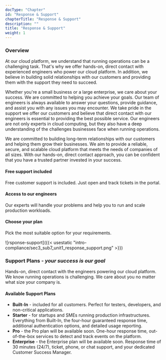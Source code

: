 ```yaml
---
docType: "Chapter"
id: "Response & Support"
chapterTitle: "Response & Support"
description: ""
title: "Response & Support"
weight: 1
---
```


### **Overview**

At our cloud platform, we understand that running operations can be a challenging task. That's why we offer hands-on, direct contact with experienced engineers who power our cloud platform. In addition, we believe in building solid relationships with our customers and providing them with the support they need to succeed.

Whether you're a small business or a large enterprise, we care about your success. We are committed to helping you achieve your goals. Our team of engineers is always available to answer your questions, provide guidance, and assist you with any issues you may encounter. We take pride in the support we offer our customers and believe that direct contact with our engineers is essential to providing the best possible service. Our engineers are not only experts in cloud computing, but they also have a deep understanding of the challenges businesses face when running operations.

We are committed to building long-term relationships with our customers and helping them grow their businesses. We aim to provide a reliable, secure, and scalable cloud platform that meets the needs of companies of all sizes. With our hands-on, direct contact approach, you can be confident that you have a trusted partner invested in your success.

#### **Free support included**

Free customer support is included. Just open and track tickets in the portal.

#### **Access to our engineers**

Our experts will handle your problems and help you to run and scale production workloads.

#### **Choose your plan**

Pick the most suitable option for your requirements.

![rsponse-support]({{< usestatic "intro-compliance/sec3_sub7_unit1_response_support.png" >}})

### **Support Plans -** ***your success is our goal***

Hands-on, direct contact with the engineers powering our cloud platform. We know running operations is challenging. We care about you no matter what size your company is.

#### **Available Support Plans**

- **Built-In** - included for all customers. Perfect for testers, developers, and non-critical applications.
- **Starter** - for startups and SMEs running production infrastructures. Everything from Built-In, the four-hour guaranteed response time, additional authentication options, and detailed usage reporting.
- **Pro** - the Pro plan will be available soon. One-hour response time, out-of-the-box services to detect and track events on the platform.
- **Enterprise** - the Enterprise plan will be available soon. Response time of 30 minutes (24/7), ticket, phone, or chat support, and your dedicated Customer Success Manager.
